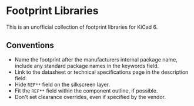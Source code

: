 # Footprint Libraries

This is an unofficial collection of footprint libraries for KiCad 6.

## Conventions

- Name the footprint after the manufacturers internal package name, include any
  standard package names in the keywords field.
- Link to the datasheet or technical specifications page in the description field.
- Hide `REF**` field on the silkscreen layer.
- Fit the `REF**` field within the component outline, if possible.
- Don't set clearance overrides, even if specified by the vendor.
